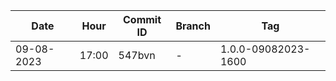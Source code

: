 | Date       | Hour  | Commit ID | Branch      | Tag |
|------------|-------|-----------|-------------|-----|
| 09-08-2023 | 17:00 | 547bvn| - | 1.0.0-09082023-1600   |

